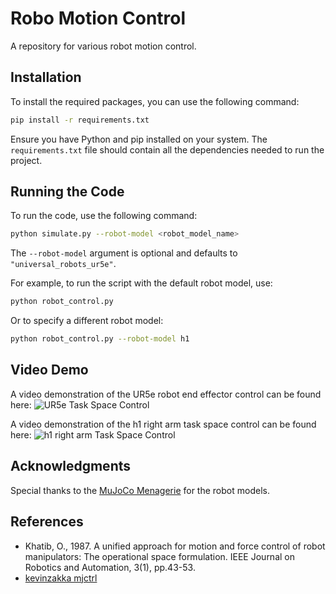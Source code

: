 # Robo Motion Control

A repository for various robot motion control.

## Installation

To install the required packages, you can use the following command:

```bash
pip install -r requirements.txt
```

Ensure you have Python and pip installed on your system. The `requirements.txt` file should contain all the dependencies needed to run the project.

## Running the Code

To run the code, use the following command:

```bash
python simulate.py --robot-model <robot_model_name>
```

The `--robot-model` argument is optional and defaults to `"universal_robots_ur5e"`.

For example, to run the script with the default robot model, use:

```bash
python robot_control.py
```

Or to specify a different robot model:

```bash
python robot_control.py --robot-model h1
```

## Video Demo

A video demonstration of the UR5e robot end effector control can be found here:
![UR5e Task Space Control](https://github.com/parsa25b/robo_motion_control/blob/main/images/ur5e_task_space_control.gif)

A video demonstration of the h1 right arm task space control can be found here:
![h1 right arm Task Space Control](https://github.com/parsa25b/robo_motion_control/blob/main/images/ur5e_task_space_control.gif)

## Acknowledgments

Special thanks to the [MuJoCo Menagerie](https://github.com/google-deepmind/mujoco_menagerie/tree/main) for the robot models.

## References

- Khatib, O., 1987. A unified approach for motion and force control of robot manipulators: The operational space formulation. IEEE Journal on Robotics and Automation, 3(1), pp.43-53.
- [kevinzakka mjctrl](https://github.com/kevinzakka/mjctrl/tree/main) 

